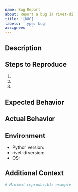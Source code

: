 ```yaml
---
name: Bug Report
about: Report a bug in rivet-di
title: '[BUG] '
labels: 'type: bug'
assignees: ''
---
```


## Description
<!-- Clear and concise description of the bug -->

## Steps to Reproduce
1.
2.
3.

## Expected Behavior
<!-- What should happen? -->

## Actual Behavior
<!-- What actually happens? -->

## Environment
- Python version:
- rivet-di version:
- OS:

## Additional Context
<!-- Stack traces, error messages, screenshots, etc. -->

```python
# Minimal reproducible example
```
